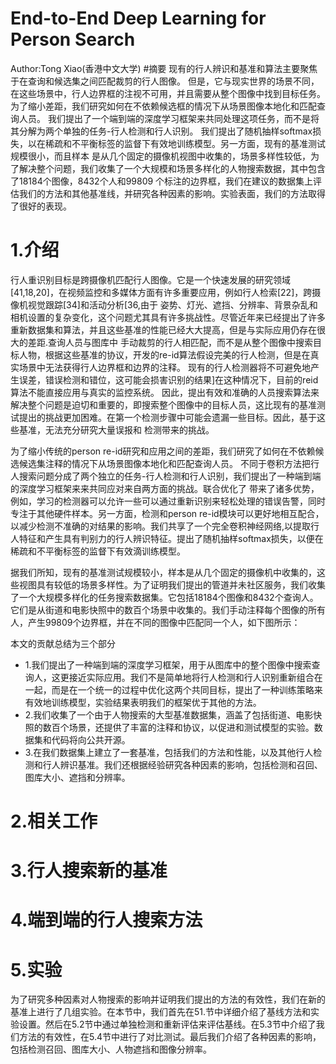# End-to-End Deep Learning for Person Search
Author:Tong Xiao(香港中文大学)
#摘要
现有的行人辨识和基准和算法主要聚焦于在查询和候选集之间匹配裁剪的行人图像。
但是，它与现实世界的场景不同，在这些场景中，行人边界框的注视不可用，并且需要从整个图像中找到目标任务。
为了缩小差距，我们研究如何在不依赖候选框的情况下从场景图像本地化和匹配查询人员。
我们提出了一个端到端的深度学习框架来共同处理这项任务，而不是将其分解为两个单独的任务-行人检测和行人识别。
我们提出了随机抽样softmax损失，以在稀疏和不平衡标签的监督下有效地训练模型。另一方面，现有的基准测试规模很小，而且样本
是从几个固定的摄像机视图中收集的，场景多样性较低，为了解决整个问题，我们收集了一个大规模和场景多样化的人物搜索数据，其中包含了18184个图像，8432个人和99809
个标注的边界框，我们在建议的数据集上评估我们的方法和其他基准线，并研究各种因素的影响。实验表面，我们的方法取得了很好的表现。
# 1.介绍

  行人重识别目标是跨摄像机匹配行人图像。它是一个快速发展的研究领域[41,18,20]，在视频监控和多媒体方面有许多重要应用，例如行人检索[22]，跨摄像机视觉跟踪[34]和活动分析[36,由于
姿势、灯光、遮挡、分辨率、背景杂乱和相机设置的复杂变化，这个问题尤其具有许多挑战性。尽管近年来已经提出了许多重新数据集和算法，并且这些基准的性能已经大大提高，但是与实际应用仍存在很大的差距.查询人员与图库中
手动裁剪的行人相匹配，而不是从整个图像中搜索目标人物，根据这些基准的协议，开发的re-id算法假设完美的行人检测，但是在真实场景中无法获得行人边界框和边界的注释。
现有的行人检测器将不可避免地产生误差，错误检测和错位，这可能会损害识别的结果]在这种情况下，目前的reid算法不能直接应用与真实的监控系统。
因此，提出有效和准确的人员搜索算法来解决整个问题是迫切和重要的，即搜索整个图像中的目标人员，这比现有的基准测试提出的挑战更加困难。在第一个检测步骤中可能会遗漏一些目标。因此，基于这些基准，无法充分研究大量误报和
检测带来的挑战。

为了缩小传统的person re-id研究和应用之间的差距，我们研究了如何在不依赖候选候选集注释的情况下从场景图像本地化和匹配查询人员。
不同于卷积方法把行人搜索问题分成了两个独立的任务-行人检测和行人识别，我们提出了一种端到端的深度学习框架来来共同应对来自两方面的挑战。联合优化了
带来了诸多优势，例如，学习的检测器可以允许一些可以通过重新识别来轻松处理的错误告警，同时专注于其他硬件样本。另一方面，检测和person re-id模块可以更好地相互配合，以减少检测不准确的对结果的影响。我们共享了一个完全卷积神经网络,以提取行人特征和产生具有判别力的行人辨识特征。提出了随机抽样softmax损失，以便在稀疏和不平衡标签的监督下有效滴训练模型。

据我们所知，现有的基准测试规模较小，样本是从几个固定的摄像机中收集的，这些视图具有较低的场景多样性。为了证明我们提出的管道并未社区服务，我们收集了一个大规模多样化的任务搜索数据集。它包括18184个图像和8432个查询人。它们是从街道和电影快照中的数百个场景中收集的。我们手动注释每个图像的所有人，产生99809个边界框，并在不同的图像中匹配同一个人，如下图所示：

本文的贡献总结为三个部分

- 1.我们提出了一种端到端的深度学习框架，用于从图库中的整个图像中搜索查询人，这更接近实际应用。我们不是简单地将行人检测和行人识别重新组合在一起，而是在一个统一的过程中优化这两个共同目标，提出了一种训练策略来有效地训练模型，实验结果表明我们的框架优于其他的方法。
- 2.我们收集了一个由于人物搜索的大型基准数据集，涵盖了包括街道、电影快照的数百个场景，还提供了丰富的注释和协议，以促进和测试模型的实验。数据集和代码将向公共开源。
- 3.在我们数据集上建立了一套基准，包括我们的方法和性能，以及其他行人检测和行人辨识基准。我们还根据经验研究各种因素的影响，包括检测和召回、图库大小、遮挡和分辨率。
# 2.相关工作


# 3.行人搜索新的基准
# 4.端到端的行人搜索方法
# 5.实验
为了研究多种因素对人物搜索的影响并证明我们提出的方法的有效性，我们在新的基准上进行了几组实验。在本节中，我们首先在51.节中详细介绍了基线方法和实验设置。然后在5.2节中通过单独检测和重新评估来评估基线。在5.3节中介绍了我们方法的有效性，在5.4节中进行了对比测试。最后我们介绍了各种因素的影响，包括检测召回、图库大小、人物遮挡和图像分辨率。

  